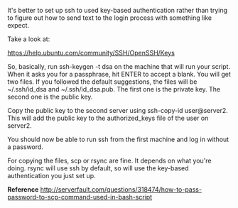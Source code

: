 It's better to set up ssh to used key-based authentication rather than trying to figure out how to send text to the login process with something like expect.

Take a look at:

https://help.ubuntu.com/community/SSH/OpenSSH/Keys

So, basically, run ssh-keygen -t dsa on the machine that will run your script. When it asks you for a passphrase, hit ENTER to accept a blank. You will get two files. If you followed the default suggestions, the files will be ~/.ssh/id_dsa and ~/.ssh/id_dsa.pub. The first one is the private key. The second one is the public key.

Copy the public key to the second server using ssh-copy-id user@server2. This will add the public key to the authorized_keys file of the user on server2.

You should now be able to run ssh from the first machine and log in without a password.

For copying the files, scp or rsync are fine. It depends on what you're doing. rsync will use ssh by default, so will use the key-based authentication you just set up.


**Reference**
<http://serverfault.com/questions/318474/how-to-pass-password-to-scp-command-used-in-bash-script>